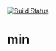 [![Build Status](https://travis-ci.com/SunnyQjm/MIN.svg?branch=master)](https://travis-ci.com/SunnyQjm/MIN)

# min
